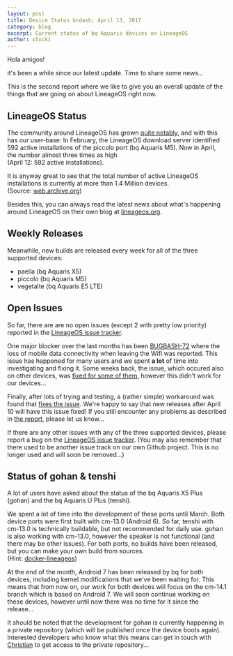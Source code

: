 ```yaml
---
layout: post
title: Device Status &ndash; April 13, 2017
category: blog
excerpt: Current status of bq Aquaris devices on LineageOS
author: stucki
---
```


Hola amigos! 

it's been a while since our latest update. Time to share some news... 

This is the second report where we like to give you an overall update of the things that are going on about LineageOS right now. 

LineageOS Status
----------------

The community around LineageOS has grown [quite notably](https://stats.lineageos.org/), and with this has our user-base: In February, the LineageOS download server identified 592 active installations of the piccolo port (bq Aquaris M5). Now in April, the number almost three times as high  
(April 12: 592 active installations). 

It is anyway great to see that the total number of active LineageOS installations is currently at more than 1.4 Million devices.  
(Source: [web.archive.org](http://web.archive.org/web/*/https://stats.lineageos.org/)) 

Besides this, you can always read the latest news about what's happening around LineageOS on their own blog at [lineageos.org](https://lineageos.org/).

Weekly Releases
---------------

Meanwhile, new builds are released every week for all of the three supported devices:

* paella (bq Aquaris X5)
* piccolo (bq Aquaris M5)
* vegetalte (bq Aquaris E5 LTE)

Open Issues
-----------

So far, there are are no open issues (except 2 with pretty low priority) reported in the [LineageOS issue tracker](https://jira.lineageos.org/). 

One major blocker over the last months has been [BUGBASH-72](https://jira.lineageos.org/browse/BUGBASH-72) where the loss of mobile data connectivity when leaving the Wifi was reported. This issue has happened for many users and we spent __a lot__ of time into investigating and fixing it. Some weeks back, the issue, which occured also on other devices, was [fixed for some of them](https://review.lineageos.org/#/c/163824/), however this didn't work for our devices... 

Finally, after lots of trying and testing, a (rather simple) workaround was found that [fixes the issue](https://review.lineageos.org/#/c/168163/). We're happy to say that new releases after April 10 will have this issue fixed! If you still encounter any problems as described in [the report](https://jira.lineageos.org/browse/BUGBASH-72), please let us know...

If there are any other issues with any of the three supported devices, please report a bug on the [LineageOS issue tracker](https://jira.lineageos.org/). 
(You may also remember that there used to be another issue track on our own Github project. This is no longer used and will soon be removed...)

Status of gohan & tenshi
------------------------

A lot of users have asked about the status of the bq Aquaris X5 Plus (gohan) and the bq Aquaris U Plus (tenshi).

We spent a lot of time into the development of these ports until March. Both device ports were first built with cm-13.0 (Android 6). 
So far, tenshi with cm-13.0 is technically buildable, but not recommended for daily use. gohan is also working with cm-13.0, however the speaker is not functional (and there may be other issues). For both ports, no builds have been released, but you can make your own build from sources.  
(Hint: [docker-lineageos](https://github.com/stucki/docker-lineageos)) 

At the end of the month, Android 7 has been released by bq for both devices, including kernel modifications that we've been waiting for. This means that from now on, our work for both devices will focus on the cm-14.1 branch which is based on Android 7. We will soon continue working on these devices, however until now there was no time for it since the release... 

It should be noted that the development for gohan is currently happening in a private repository (which will be published once the device boots again). Interested developers who know what this means can get in touch with [Christian](https://github.com/cmorlok) to get access to the private repository... 
